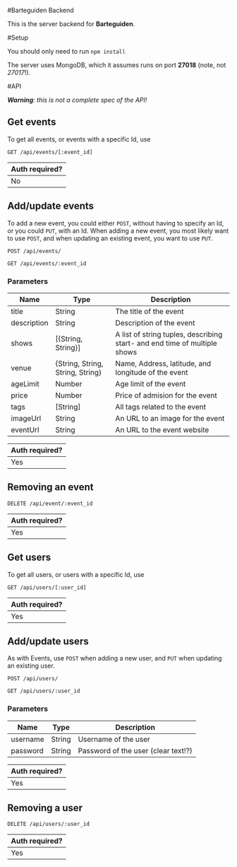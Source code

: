 #Barteguiden Backend

This is the server backend for **Barteguiden**.

#Setup

You should only need to run
`npm install`

The server uses MongoDB, which it assumes runs on port __27018__ (note, not _27017_!).

#API

_**Warning**: this is not a complete spec of the API!_

## Get events

To get all events, or events with a specific Id, use

```
GET /api/events/[:event_id]
```

| Auth required? |
|----------------|
|  No            |


## Add/update events

To add a new event, you could either `POST`, without having to specify an Id,
or you could `PUT`, with an Id. When adding a new event, you most likely want
to use `POST`, and when updating an existing event, you want to use `PUT`.

```
POST /api/events/
```

```
GET /api/events/:event_id
```

### Parameters

| Name   | Type   |  Description           |
|--------|--------|------------------------|
| title  | String | The title of the event |
| description | String | Description of the event |
| shows | [{String, String}] | A list of string tuples, describing start- and end time of multiple shows |
| venue | {String, String, String, String} | Name, Address, latitude, and longitude of the event |
| ageLimit | Number | Age limit of the event |
| price | Number | Price of admision for the event |
| tags | [String] | All tags related to the event |
| imageUrl | String | An URL to an image for the event |
| eventUrl | String | An URL to the event website |


| Auth required? |
|----------------|
|  Yes           |

## Removing an event

```
DELETE /api/event/:event_id
```

| Auth required? |
|----------------|
|  Yes           |

## Get users

To get all users, or users with a specific Id, use

```
GET /api/users/[:user_id]
```

| Auth required? |
|----------------|
|  Yes           |


## Add/update users
 
As with Events, use `POST` when adding a new user, and `PUT` when updating an
existing user.

```
POST /api/users/
```

```
GET /api/users/:user_id
```

### Parameters

| Name   | Type   |  Description           |
|--------|--------|------------------------|
| username  | String | Username of the user |
| password | String | Password of the user (clear text!?) |

| Auth required? |
|----------------|
|  Yes           |


## Removing  a user

```
DELETE /api/users/:user_id
```

| Auth required? |
|----------------|
|  Yes           |

